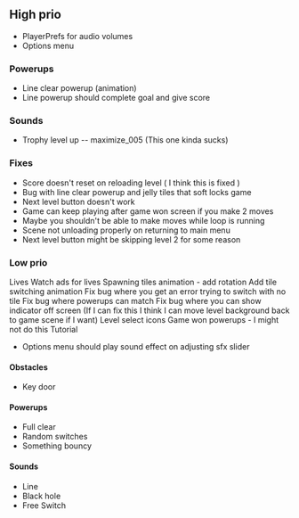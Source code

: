 ## High prio

- PlayerPrefs for audio volumes
- Options menu

### Powerups

- Line clear powerup (animation)
- Line powerup should complete goal and give score

### Sounds

- Trophy level up -- maximize_005 (This one kinda sucks)

### Fixes

- Score doesn't reset on reloading level ( I think this is fixed )
- Bug with line clear powerup and jelly tiles that soft locks game
- Next level button doesn't work
- Game can keep playing after game won screen if you make 2 moves
- Maybe you shouldn't be able to make moves while loop is running
- Scene not unloading properly on returning to main menu
- Next level button might be skipping level 2 for some reason

### Low prio

Lives
Watch ads for lives
Spawning tiles animation - add rotation
Add tile switching animation
Fix bug where you get an error trying to switch with no tile
Fix bug where powerups can match
Fix bug where you can show indicator off screen (If I can fix this I think I can move level background back to game scene if I want)
Level select icons
Game won powerups - I might not do this
Tutorial

- Options menu should play sound effect on adjusting sfx slider

#### Obstacles

- Key door

#### Powerups

- Full clear
- Random switches
- Something bouncy

#### Sounds

- Line
- Black hole
- Free Switch
